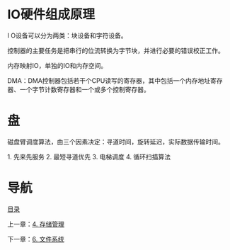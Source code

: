 # IO硬件组成原理
I
O设备可以分为两类：块设备和字符设备。

控制器的主要任务是把串行的位流转换为字节块，并进行必要的错误校正工作。

内存映射IO，单独的IO和内存空间。

DMA：DMA控制器包括若干个CPU读写的寄存器，其中包括一个内存地址寄存器、一个字节计数寄存器和一个或多个控制寄存器。

# 盘

磁盘臂调度算法，由三个因素决定：寻道时间，旋转延迟，实际数据传输时间。

1. 先来先服务
2. 最短寻道优先
3. 电梯调度
4. 循环扫描算法

# 导航

[目录](README.md)

上一章：[4. 存储管理](4. 存储管理.md)

下一章：[6. 文件系统](6. 文件系统.md)
